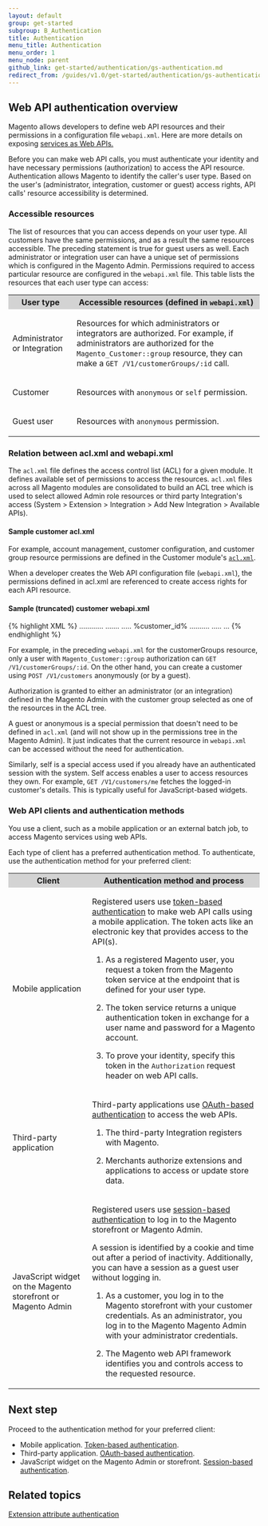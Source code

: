 ```yaml
---
layout: default
group: get-started
subgroup: B_Authentication
title: Authentication
menu_title: Authentication
menu_order: 1
menu_node: parent
github_link: get-started/authentication/gs-authentication.md
redirect_from: /guides/v1.0/get-started/authentication/gs-authentication.html
---
```


<h2 id="overview-authenticate">Web API authentication overview</h2>
<p>
Magento allows developers to define web API resources and their permissions in a configuration file <code>webapi.xml</code>. 
Here are more details on exposing <a href="http://devdocs.magento.com/guides/v1.0/extension-dev-guide/service-contracts/service-to-web-service.html">services as Web APIs.</a> 

Before you can make web API calls, you must authenticate your identity and have necessary permissions (authorization) to access the API resource. Authentication allows Magento to identify the caller's user type. Based on the user's (administrator, integration, customer or guest) access rights, API calls' resource accessibility is determined.
</p>

<h3 id="accessible-resources">Accessible resources</h3>
<p>The list of resources that you can access depends on your user type. All customers have the same permissions, and as a result the same resources accessible. The preceding statement is true for guest users as well. 
Each administrator or integration user can have a unique set of permissions which is configured in the Magento Admin. 
Permissions required to access particular resource are configured in the <code>webapi.xml</code> file. This table lists the resources that each user type can access:</p>
<table style="width:100%">
   <tr bgcolor="lightgray">
      <th>User type</th>
      <th>Accessible resources (defined in <code>webapi.xml</code>)</th>
   </tr>
   <tr>
      <td>
         <p>Administrator or Integration</p>
      </td>
      <td>
         <p>Resources for which administrators or integrators are authorized. For example, if administrators are authorized for the <code>Magento_Customer::group</code> resource, they can make a <code>GET&nbsp;/V1/customerGroups/:id</code> call.</p>
      </td>
   </tr>
   <tr>
      <td>
         <p>Customer</p>
      </td>
      <td>
         <p>Resources with <code>anonymous</code> or <code>self</code> permission.</p>
      </td>
   </tr>
   <tr>
      <td>
         <p>Guest user</p>
      </td>
      <td>
         <p> Resources with <code>anonymous</code> permission.</p>
      </td>
   </tr>
</table>

<h3 id="acl-webapi-relation">Relation between acl.xml and webapi.xml</h3>
<p>The <code>acl.xml</code> file defines the access control list (ACL) for a given module. It defines available set of permissions to access the resources.
<code>acl.xml</code> files across all Magento modules are consolidated to build an ACL tree which is used to select allowed Admin role resources or third party Integration's access (System > Extension > Integration > Add New Integration > Available APIs).
</p>

<h4 id="acl-webapi-relation">Sample customer acl.xml</h4>
For example, account management, customer configuration, and customer group resource permissions are defined in the Customer module's <code><a href="{{ site.mage2000url }}app/code/Magento/Customer/etc/acl.xml" target="_blank">acl.xml</a></code>.

When a developer creates the Web API configuration file (<code>webapi.xml</code>), the permissions defined in acl.xml are referenced to create access rights for each API resource.

<h4 id="acl-webapi-relation">Sample (truncated) customer webapi.xml</h4>

{% highlight XML %}
<routes xmlns:xsi="http://www.w3.org/2001/XMLSchema-instance"
        xsi:noNamespaceSchemaLocation="../../../../../app/code/Magento/Webapi/etc/webapi.xsd">
    <!-- Customer Group -->
    <route url="/V1/customerGroups/:id" method="GET">
        <service class="Magento\Customer\Api\GroupRepositoryInterface" method="getById"/>
        <resources>
            <resource ref="Magento_Customer::group"/>
        </resources>
    </route>
............
.......
.....
    <!-- Customer Account -->
    <route url="/V1/customers/:customerId" method="GET">
        <service class="Magento\Customer\Api\CustomerRepositoryInterface" method="getById"/>
        <resources>
            <resource ref="Magento_Customer::customer"/>
        </resources>
    </route>
    <route url="/V1/customers" method="POST">
        <service class="Magento\Customer\Api\AccountManagementInterface" method="createAccount"/>
        <resources>
            <resource ref="anonymous"/>
        </resources>
    </route>
    <route url="/V1/customers/:id" method="PUT">
        <service class="Magento\Customer\Api\CustomerRepositoryInterface" method="save"/>
        <resources>
            <resource ref="Magento_Customer::manage"/>
        </resources>
    </route>
    <route url="/V1/customers/me" method="PUT">
        <service class="Magento\Customer\Api\CustomerRepositoryInterface" method="save"/>
        <resources>
            <resource ref="self"/>
        </resources>
        <data>
            <parameter name="customer.id" force="true">%customer_id%</parameter>
        </data>
    </route>
..........
.....
...
{% endhighlight %}

For example, in the preceding `webapi.xml` for the customerGroups resource, only a user with `Magento_Customer::group` authorization can `GET /V1/customerGroups/:id`. On the other hand, you can create a customer using `POST /V1/customers` anonymously (or by a guest).

Authorization is granted to either an administrator (or an integration) defined in the Magento Admin with the customer group selected as one of the resources in the ACL tree.

<div class="bs-callout bs-callout-info" id="info">
   <p>A guest or anonymous is a special permission that doesn't need to be defined in <code>acl.xml</code> (and will not show up in the permissions tree in the Magento Admin). It just indicates that the current resource in <code>webapi.xml</code> can be accessed without the need for authentication.</p>
   <p>Similarly, self is a special access used if you already have an authenticated session with the system. Self access enables a user to access resources they own. For example, <code>GET /V1/customers/me</code> fetches the logged-in customer's details. This is typically useful for JavaScript-based widgets. </p>
</div>

<h3 id="webapi-clients">Web API clients and authentication methods</h3>
<p>You use a client, such as a mobile application or an external batch job, to access Magento services using web APIs.</p>
<p>Each type of client has a preferred authentication method. To authenticate, use the authentication method for your preferred client:</p>
<table style="width:100%">
   <tr bgcolor="lightgray">
      <th>Client</th>
      <th>Authentication method and process</th>
   </tr>
   <tr>
      <td>
         <p>Mobile application</p>
      </td>
      <td>
         <p>Registered users use <a href="{{ site.gdeurl }}get-started/authentication/gs-authentication-token.html">token-based authentication</a> to make web API calls using a mobile application. The token acts like an electronic key that provides access to the API(s).</p>
         <ol>
            <li>
               <p>As a registered Magento user, you request a token from the Magento token service at the endpoint that is defined for your user type.</p>
            </li>
            <li>
               <p>The token service returns a unique authentication token in exchange for a user name and password for a Magento account.</p>
            </li>
            <li>
               <p>
                  To prove your identity, specify this token in the <code>Authorization</code> request header <!-- with the <code>Bearer</code> HTTP authorization scheme  -->on web API calls.
               </p>
            </li>
         </ol>
         <!--  <p>The token never expires but it can be revoked.</p> -->
      </td>
   </tr>
   <tr>
      <td>
         <p>Third-party application</p>
      </td>
      <td>
         <p>Third-party applications use <a href="{{ site.gdeurl }}get-started/authentication/gs-authentication-oauth.html">OAuth-based authentication</a> to access the web APIs.</p>
         <ol>
            <li>
               <p>The third-party Integration registers with Magento.</p>
            </li>
            <li>
               <p>Merchants authorize extensions and applications to access or update store data.</p>
            </li>
         </ol>
      </td>
   </tr>
   <tr>
      <td>
         <p>JavaScript widget on the Magento storefront or Magento Admin</p>
      </td>
      <td>
         <p>Registered users use <a href="{{ site.gdeurl }}get-started/authentication/gs-authentication-session.html">session-based authentication</a> to log in to the Magento storefront or Magento Admin.</p>
         <p>A session is identified by a cookie and time out after a period of inactivity. Additionally, you can have a session as a guest user without logging in.</p>
         <ol>
            <li>
               <p>As a customer, you log in to the Magento storefront with your customer credentials. As an administrator, you log in to the Magento Magento Admin with your administrator credentials.</p>
            </li>
            <li>
               <p>The Magento web API framework identifies you and controls access to the requested resource.
               </p>
            </li>
         </ol>
      </td>
   </tr>
</table>
<h2 id="next-step-auth">Next step</h2>
<p>Proceed to the authentication method for your preferred client:</p>
<ul>
   <li>Mobile application. <a href="{{ site.gdeurl }}get-started/authentication/gs-authentication-token.html">Token-based authentication</a>.</li>
   <li>Third-party application. <a href="{{ site.gdeurl }}get-started/authentication/gs-authentication-oauth.html">OAuth-based authentication</a>.</li>
   <li>JavaScript widget on the Magento Admin or storefront. <a href="{{ site.gdeurl }}get-started/authentication/gs-authentication-session.html">Session-based authentication</a>.</li>
</ul>

<h2 id="related">Related topics</h2>
<a href="{{ site.gdeurl }}extension-dev-guide/attributes.html">Extension attribute authentication</a>